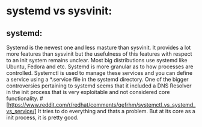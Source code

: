 # systemd vs sysvinit:

## systemd:
Systemd is the newest one and less masture than sysvinit. It provides a lot more features than sysvinit but the usefulness of this features with respect to an init system remains unclear. Most big distributions use systemd like Ubuntu, Fedora and etc.
Systemd is more granular as to how processes are controlled. Systemctl is used to manage these services and you can define a service using a *.service file in the systemd directory.
One of the bigger controversies pertaining to systemd seems that it included a DNS Resolver in the init process that is very exploitable and not considered core functionality.
#[https://www.reddit.com/r/redhat/comments/qefrhm/systemctl_vs_systemd_vs_service/]
It tries to do everything and thats a problem. But at its core as a init process, it is pretty good.

